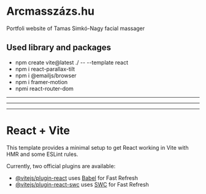 # Arcmasszázs.hu
Portfoli website of Tamas Simkó-Nagy facial massager

## Used library and packages

  - npm create vite@latest ./ -- --template react
  - npm i react-parallax-tilt
  - npm i @emailjs/browser
  - npm i framer-motion
  - npmi react-router-dom


--------------------------------------------------------------------------------------------------------------------------------------------------
--------------------------------------------------------------------------------------------------------------------------------------------------
--------------------------------------------------------------------------------------------------------------------------------------------------
# React + Vite

This template provides a minimal setup to get React working in Vite with HMR and some ESLint rules.

Currently, two official plugins are available:

- [@vitejs/plugin-react](https://github.com/vitejs/vite-plugin-react/blob/main/packages/plugin-react/README.md) uses [Babel](https://babeljs.io/) for Fast Refresh
- [@vitejs/plugin-react-swc](https://github.com/vitejs/vite-plugin-react-swc) uses [SWC](https://swc.rs/) for Fast Refresh
